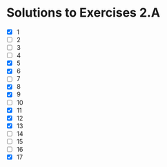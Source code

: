 # Solutions to Exercises 2.A

- [x] 1
- [ ] 2
- [ ] 3
- [ ] 4
- [x] 5
- [x] 6
- [ ] 7
- [x] 8
- [x] 9
- [ ] 10
- [x] 11
- [x] 12
- [x] 13
- [ ] 14
- [ ] 15
- [ ] 16
- [x] 17
